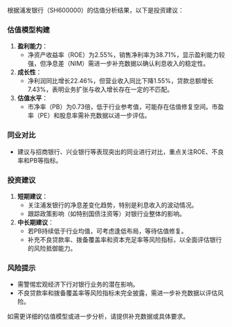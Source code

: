 根据浦发银行（SH600000）的估值分析结果，以下是投资建议：

### 估值模型构建
1. **盈利能力**：
   - 净资产收益率（ROE）为2.55%，销售净利率为38.71%，显示盈利能力较强，但净息差（NIM）需进一步补充数据以确认利息收入的稳定性。
2. **成长性**：
   - 净利润同比增长22.46%，但营业收入同比下降1.55%，贷款总额增长7.43%，表明业务扩张与收入增长存在一定的不匹配。
3. **估值水平**：
   - 市净率（PB）为0.73倍，低于行业参考值，可能存在估值修复空间。市盈率（PE）和股息率需补充数据以进一步评估。

### 同业对比
- 建议与招商银行、兴业银行等表现突出的同业进行对比，重点关注ROE、不良率和PB等指标。

### 投资建议
1. **短期建议**：
   - 关注浦发银行的净息差变化趋势，特别是利息收入的波动情况。
   - 跟踪政策影响（如特别国债注资等）对银行业整体的影响。
2. **中长期建议**：
   - 若PB持续低于行业均值，可考虑逢低布局，等待估值修复。
   - 补充不良贷款率、拨备覆盖率和资本充足率等风险指标，以全面评估银行的风险抵御能力。

### 风险提示
- 需警惕宏观经济下行对银行业务的潜在影响。
- 不良贷款率和拨备覆盖率等风险指标未完全披露，需进一步补充数据以评估风险。

如需更详细的估值模型或进一步分析，请提供补充数据或具体要求。

